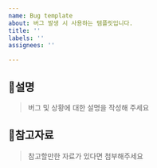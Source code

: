 ```yaml
---
name: Bug template
about: 버그 발생 시 사용하는 템플릿입니다.
title: ''
labels: ''
assignees: ''

---
```


## 📌설명
> 버그 및 상황에 대한 설명을 작성해 주세요

## 📄참고자료
> 참고할만한 자료가 있다면 첨부해주세요
